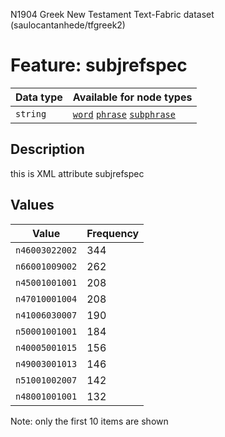 <p>N1904 Greek New Testament Text-Fabric dataset (saulocantanhede/tfgreek2)</p>

<h1>Feature: subjrefspec</h1>

<table>
<thead>
<tr>
  <th>Data type</th>
  <th>Available for node types</th>
</tr>
</thead>
<tbody>
<tr>
  <td><code>string</code></td>
  <td><A HREF="featurebynodetype.md#word"><code>word</code></A> <A HREF="featurebynodetype.md#phrase"><code>phrase</code></A> <A HREF="featurebynodetype.md#subphrase"><code>subphrase</code></A></td>
</tr>
</tbody>
</table>

<h2>Description</h2>

<p>this is XML attribute subjrefspec</p>

<h2>Values</h2>

<table>
<thead>
<tr>
  <th>Value</th>
  <th>Frequency</th>
</tr>
</thead>
<tbody>
<tr>
  <td><code>n46003022002</code></td>
  <td>344</td>
</tr>
<tr>
  <td><code>n66001009002</code></td>
  <td>262</td>
</tr>
<tr>
  <td><code>n45001001001</code></td>
  <td>208</td>
</tr>
<tr>
  <td><code>n47010001004</code></td>
  <td>208</td>
</tr>
<tr>
  <td><code>n41006030007</code></td>
  <td>190</td>
</tr>
<tr>
  <td><code>n50001001001</code></td>
  <td>184</td>
</tr>
<tr>
  <td><code>n40005001015</code></td>
  <td>156</td>
</tr>
<tr>
  <td><code>n49003001013</code></td>
  <td>146</td>
</tr>
<tr>
  <td><code>n51001002007</code></td>
  <td>142</td>
</tr>
<tr>
  <td><code>n48001001001</code></td>
  <td>132</td>
</tr>
</tbody>
</table>

<p>Note: only the first 10 items are shown</p>
